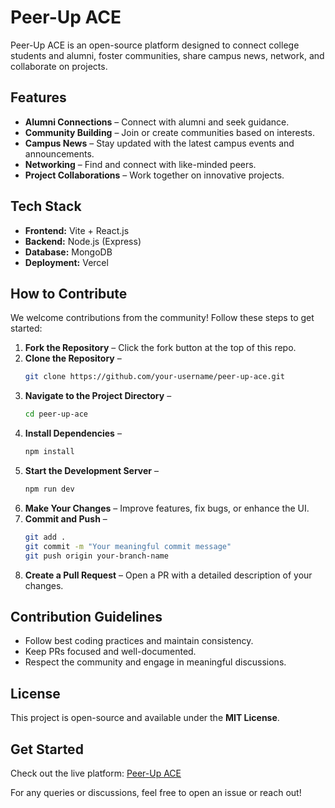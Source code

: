 # Peer-Up ACE

Peer-Up ACE is an open-source platform designed to connect college students and alumni, foster communities, share campus news, network, and collaborate on projects.

## Features
- **Alumni Connections** – Connect with alumni and seek guidance.
- **Community Building** – Join or create communities based on interests.
- **Campus News** – Stay updated with the latest campus events and announcements.
- **Networking** – Find and connect with like-minded peers.
- **Project Collaborations** – Work together on innovative projects.

## Tech Stack
- **Frontend:** Vite + React.js
- **Backend:** Node.js (Express)
- **Database:** MongoDB 
- **Deployment:** Vercel

## How to Contribute
We welcome contributions from the community! Follow these steps to get started:

1. **Fork the Repository** – Click the fork button at the top of this repo.
2. **Clone the Repository** – 
   ```sh
   git clone https://github.com/your-username/peer-up-ace.git
   ```
3. **Navigate to the Project Directory** –
   ```sh
   cd peer-up-ace
   ```
4. **Install Dependencies** –
   ```sh
   npm install
   ```
5. **Start the Development Server** –
   ```sh
   npm run dev
   ```
6. **Make Your Changes** – Improve features, fix bugs, or enhance the UI.
7. **Commit and Push** –
   ```sh
   git add .
   git commit -m "Your meaningful commit message"
   git push origin your-branch-name
   ```
8. **Create a Pull Request** – Open a PR with a detailed description of your changes.

## Contribution Guidelines
- Follow best coding practices and maintain consistency.
- Keep PRs focused and well-documented.
- Respect the community and engage in meaningful discussions.

## License
This project is open-source and available under the **MIT License**.

## Get Started
Check out the live platform: [Peer-Up ACE](https://peer-up-ace.vercel.app/)

For any queries or discussions, feel free to open an issue or reach out!

